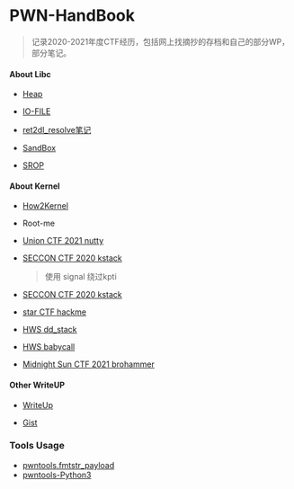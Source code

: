# PWN-HandBook

> 记录2020-2021年度CTF经历，包括网上找摘抄的存档和自己的部分WP，部分笔记。

#### About Libc

- [Heap]()
- [IO-FILE](https://github.com/Mech0n/Handbook/tree/master/IO-FILE)
- [ret2dl_resolve笔记](https://github.com/Mech0n/Handbook/tree/master/ret2dl_resolve笔记)
- [SandBox](https://github.com/Mech0n/Handbook/blob/master/prctl.md)

- [SROP](https://github.com/Mech0n/Handbook/tree/master/SROP)

#### About Kernel

- [How2Kernel](https://github.com/Mech0n/Handbook/tree/master/How2Kernel)

- Root-me 

- [Union CTF 2021 nutty](https://gist.github.com/Mech0n/e37b65f51222e3e33083f4e618c02194)

- [SECCON CTF 2020 kstack ](https://gist.github.com/Mech0n/4b0861fe5efac8439ea2cdc8d421afeb)

  > 使用 signal 绕过kpti

- [SECCON CTF 2020 kstack](https://gist.github.com/Mech0n/3d6c4451281ef8d41186bd2a1350fe42)

- [star CTF hackme](https://gist.github.com/Mech0n/096758cf7fd4f2a29cf93b6654c4e5d9)

- [HWS dd_stack](https://gist.github.com/Mech0n/3a380c807091102183e553a4fab2a35e)

- [HWS babycall](https://gist.github.com/Mech0n/71d6135ae3378a3af73adecba63a5295)

- [Midnight Sun CTF 2021 brohammer](https://github.com/Mech0n/Handbook/tree/master/WriteUp/brohammer#readme)

#### Other WriteUP

- [WriteUp](https://github.com/Mech0n/Handbook/tree/master/WriteUp)

- [Gist](https://gist.github.com/Mech0n)

### Tools Usage

- [pwntools.fmtstr_payload](https://github.com/Mech0n/Handbook/tree/master/tools_usage/FMT利用_Python3-Exp.md)
- [pwntools-Python3](https://github.com/Mech0n/Handbook/tree/master/tools_usage/FMT利用_Python3-Exp.md)
